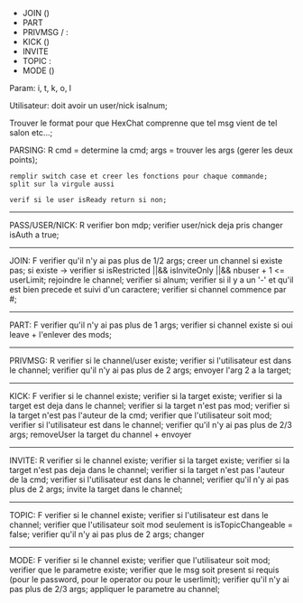 - JOIN <channel> (<password>)
- PART <channel>
- PRIVMSG <nickname>/<channel> : <msg>
- KICK <channel> <nickname> (<reason>)
- INVITE <nickname> <channel>
- TOPIC <channel> : <msg>
- MODE <channel> <param> (<msg>)

Param: i, t, k, o, l

Utilisateur: doit avoir un user/nick isalnum;


Trouver le format pour que HexChat comprenne que tel msg vient de tel salon etc...;


PARSING: R  <!-- done -->
	cmd = determine la cmd;
	args = trouver les args (gerer les deux points);

	remplir switch case et creer les fonctions pour chaque commande;
	split sur la virgule aussi

	verif si le user isReady return si non;

__________________________________________

PASS/USER/NICK: R <!-- done -->
	verifier bon mdp;
	verifier user/nick deja pris
	changer isAuth a true;
__________________________________________

JOIN: F
	verifier qu'il n'y ai pas plus de 1/2 args;
	creer un channel si existe pas;
	si existe -> verifier si isRestricted ||&& isInviteOnly ||&& nbuser + 1 <= userLimit;
	rejoindre le channel;
	verifier si alnum;
	verifier si il y a un '-' et qu'il est bien precede et suivi d'un caractere;
	verifier si channel commence par #;
__________________________________________

PART: F <!-- done -->
	verifier qu'il n'y ai pas plus de 1 args;
	verifier si channel existe si oui leave + l'enlever des mods;
__________________________________________

PRIVMSG: R <!-- done -->
	verifier si le channel/user existe;
	verifier si l'utilisateur est dans le channel;
	verifier qu'il n'y ai pas plus de 2 args;
	envoyer l'arg 2 a la target;
__________________________________________

KICK: F <!-- done -->
	verifier si le channel existe;
	verifier si la target existe;
	verifier si la target est deja dans le channel;
	verifier si la target n'est pas mod;
	verifier si la target n'est pas l'auteur de la cmd;
	verifier que l'utilisateur soit mod;
	verifier si l'utilisateur est dans le channel;
	verifier qu'il n'y ai pas plus de 2/3 args;
	removeUser la target du channel + envoyer
__________________________________________

INVITE: R <!-- done -->
	verifier si le channel existe;
	verifier si la target existe;
	verifier si la target n'est pas deja dans le channel;
	verifier si la target n'est pas l'auteur de la cmd;
	verifier si l'utilisateur est dans le channel;
	verifier qu'il n'y ai pas plus de 2 args;
	invite la target dans le channel;
__________________________________________

TOPIC: F <!-- done -->
	verifier si le channel existe;
	verifier si l'utilisateur est dans le channel;
	verifier que l'utilisateur soit mod seulement is isTopicChangeable = false;
	verifier qu'il n'y ai pas plus de 2 args;
	changer
__________________________________________

MODE: F
	verifier si le channel existe;
	verifier que l'utilisateur soit mod;
	verifier que le parametre existe;
	verifier que le msg soit present si requis (pour le password, pour le operator ou pour le userlimit);
	verifier qu'il n'y ai pas plus de 2/3 args;
	appliquer le parametre au channel;



